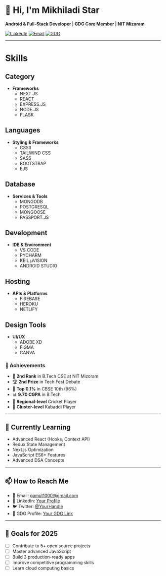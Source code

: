 # 👋 Hi, I'm Mikhiladi Star

**Android & Full-Stack Developer | GDG Core Member | NIT Mizoram**

[![LinkedIn](https://img.shields.io/badge/LinkedIn-Connect-blue?style=for-the-badge&logo=linkedin)](https://www.linkedin.com/in/mrkhiladi123)
[![Email](https://img.shields.io/badge/Email-Contact-red?style=for-the-badge&logo=gmail)](mailto:bt23cs035@nitmz.ac.in)
[![GDG](https://img.shields.io/badge/GDG-Member-4285F4?style=for-the-badge&logo=google)](https://www.linkedin.com/company/gdg-nit-mizoram/)

---

# Skills

## Category
- **Frameworks**
  - NEXT.JS  
  - REACT  
  - EXPRESS.JS  
  - NODE.JS  
  - FLASK  

## Languages
- **Styling & Frameworks**
  - CSS3  
  - TAILWIND CSS  
  - SASS  
  - BOOTSTRAP  
  - EJS  

## Database
- **Services & Tools**
  - MONGODB  
  - POSTGRESQL  
  - MONGOOSE  
  - PASSPORT.JS  

## Development
- **IDE & Environment**
  - VS CODE  
  - PYCHARM  
  - KEIL µVISION  
  - ANDROID STUDIO  

## Hosting
- **APIs & Platforms**
  - FIREBASE  
  - HEROKU  
  - NETLIFY  

## Design Tools
- **UI/UX**
  - ADOBE XD  
  - FIGMA  
  - CANVA 

### 🏅 Achievements
- 🥈 **2nd Rank** in B.Tech CSE at NIT Mizoram
- 🏆 **2nd Prize** in Tech Fest Debate
- 🎯 **Top 0.1%** in CBSE 10th (96%)
- 📊 **9.70 CGPA** in B.Tech
- 🏏 **Regional-level** Cricket Player
- 🤼 **Cluster-level** Kabaddi Player

---

## 🌱 Currently Learning
- Advanced React (Hooks, Context API)
- Redux State Management
- Next.js Optimization
- JavaScript ES6+ Features
- Advanced DSA Concepts

---

## 📫 How to Reach Me
- 📧 Email: [gamut1000@gmail.com](mailto:bt23cs035@nitmz.ac.in)
- 💼 LinkedIn: [Your Profile](https://www.linkedin.com/in/mrkhiladi123)
- 🐦 Twitter: [@YourHandle](link)
- 📱 GDG Profile: [Your GDG Link](https://www.linkedin.com/company/gdg-nit-mizoram/)

---

## 🎯 Goals for 2025
- [ ] Contribute to 5+ open source projects
- [ ] Master advanced JavaScript
- [ ] Build 3 production-ready apps
- [ ] Improve competitive programming skills
- [ ] Learn cloud computing basics
